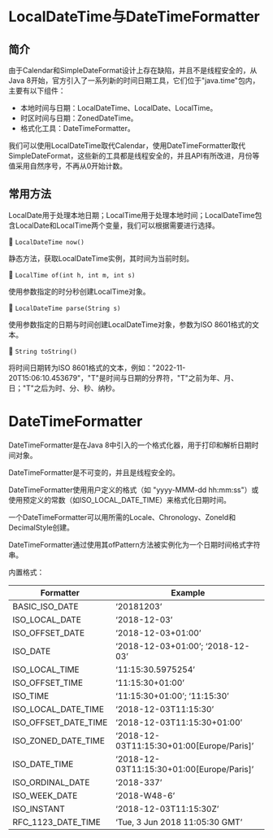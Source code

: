 
# LocalDateTime与DateTimeFormatter
## 简介
由于Calendar和SimpleDateFormat设计上存在缺陷，并且不是线程安全的，从Java 8开始，官方引入了一系列新的时间日期工具，它们位于"java.time"包内，主要有以下组件：

- 本地时间与日期：LocalDateTime、LocalDate、LocalTime。
- 时区时间与日期：ZonedDateTime。
- 格式化工具：DateTimeFormatter。

我们可以使用LocalDateTime取代Calendar，使用DateTimeFormatter取代SimpleDateFormat，这些新的工具都是线程安全的，并且API有所改进，月份等值采用自然序号，不再从0开始计数。

## 常用方法
LocalDate用于处理本地日期；LocalTime用于处理本地时间；LocalDateTime包含LocalDate和LocalTime两个变量，我们可以根据需要进行选择。

🔷 `LocalDateTime now()`

静态方法，获取LocalDateTime实例，其时间为当前时刻。

🔷 `LocalTime of(int h, int m, int s)`

使用参数指定的时分秒创建LocalTime对象。

🔷 `LocalDateTime parse(String s)`

使用参数指定的日期与时间创建LocalDateTime对象，参数为ISO 8601格式的文本。

🔷 `String toString()`

将时间日期转为ISO 8601格式的文本，例如："2022-11-20T15:06:10.453679"，"T"是时间与日期的分界符，"T"之前为年、月、日；"T"之后为时、分、秒、纳秒。

<!-- TODO 需要补充内容 -->

# DateTimeFormatter
DateTimeFormatter是在Java 8中引入的一个格式化器，用于打印和解析日期时间对象。

DateTimeFormatter是不可变的，并且是线程安全的。

DateTimeFormatter使用用户定义的格式（如 "yyyy-MMM-dd hh:mm:ss"）或使用预定义的常数（如ISO_LOCAL_DATE_TIME）来格式化日期时间。

一个DateTimeFormatter可以用所需的Locale、Chronology、ZoneId和DecimalStyle创建。

DateTimeFormatter通过使用其ofPattern方法被实例化为一个日期时间格式字符串。


内置格式：

| Formatter            | Example                                   |
| -------------------- | ----------------------------------------- |
| BASIC_ISO_DATE       | ‘20181203’                                |
| ISO_LOCAL_DATE       | ‘2018-12-03’                              |
| ISO_OFFSET_DATE      | ‘2018-12-03+01:00’                        |
| ISO_DATE             | ‘2018-12-03+01:00’; ‘2018-12-03’          |
| ISO_LOCAL_TIME       | ‘11:15:30.5975254’                                |
| ISO_OFFSET_TIME      | ‘11:15:30+01:00’                          |
| ISO_TIME             | ‘11:15:30+01:00’; ‘11:15:30’              |
| ISO_LOCAL_DATE_TIME  | ‘2018-12-03T11:15:30’                     |
| ISO_OFFSET_DATE_TIME | ‘2018-12-03T11:15:30+01:00’               |
| ISO_ZONED_DATE_TIME  | ‘2018-12-03T11:15:30+01:00[Europe/Paris]’ |
| ISO_DATE_TIME        | ‘2018-12-03T11:15:30+01:00[Europe/Paris]’ |
| ISO_ORDINAL_DATE     | ‘2018-337’                                |
| ISO_WEEK_DATE        | ‘2018-W48-6’                              |
| ISO_INSTANT          | ‘2018-12-03T11:15:30Z’                    |
| RFC_1123_DATE_TIME   | ‘Tue, 3 Jun 2018 11:05:30 GMT’            |
